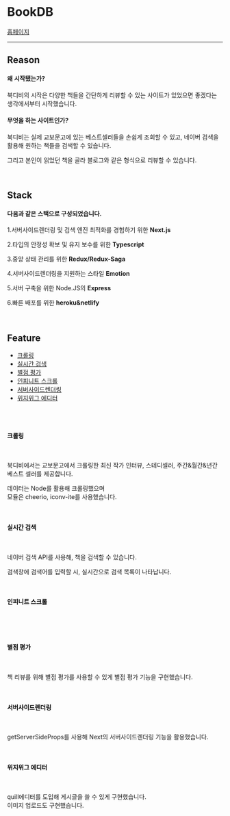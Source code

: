 # BookDB

[홈페이지](https://bookdb-ij29ffk6g.vercel.app/)
<br />

---

## Reason

#### **왜 시작됐는가?**

<p>북디비의 시작은 다양한 책들을 간단하게 리뷰할 수 있는 사이트가 있었으면 좋겠다는 생각에서부터 시작했습니다.</p>

#### **무엇을 하는 사이트인가?**

<p>북디비는 실제 교보문고에 있는  베스트셀러들을 손쉽게 조회할 수 있고, 네이버 검색을 활용해 원하는 책들을 검색할 수 있습니다.
</p>
<p>그리고 본인이 읽었던 책을 골라 블로그와 같은 형식으로 리뷰할 수 있습니다.</p>
<br />

## Stack

#### **다음과 같은 스택으로 구성되었습니다.**

<p>1.서버사이드렌더링 및 검색 엔진 최적화를 경험하기 위한 <strong>Next.js</strong> </p>

<p>2.타입의 안정성 확보 및 유지 보수를 위한 <strong>Typescript</strong></p>

<p>3.중앙 상태 관리를 위한 <strong>Redux/Redux-Saga</strong></p>

<p>4.서버사이드렌더링을 지원하는 스타일 <strong>Emotion</strong></p>

<p>5.서버 구축을 위한 Node.JS의 <strong>Express</strong></p>

<p>6.빠른 배포를 위한 <strong>heroku&netlify</strong></p>

<br />

## Feature

<ul>
<li><a href="#crawling"> 크롤링</a></li>
<li><a href="#crawling">실시간 검색 </a></li>
<li><a href="#crawling">별점 평가 </a></li>
<li><a href="#crawling">인피니트 스크롤 </a></li>
<li><a href="#crawling">서버사이드렌더링 </a></li>
<li><a href="#crawling">위지위그 에디터 </a></li>
</ul>

<br />
<br />

#### <a style="color: black" id="crawling"> 크롤링</a>

<br />

<p>북디비에서는 교보문고에서 크롤링한 최신 작가 인터뷰, 스테디셀러, 주간&월간&년간 베스트 셀러를 제공합니다.</p>
<p>데이터는 Node를 활용해 크롤링했으며
<br />모듈은 cheerio, iconv-ite를 사용했습니다.
</p>

<br />

#### <a style="color: black" id="crawling">실시간 검색 </a>

<br />
<p>네이버 검색 API를 사용해, 책을 검색할 수 있습니다.</p>
<p>검색창에 검색어를 입력할 시, 실시간으로 검색 목록이 나타납니다.</p>
<br />

#### <a style="color: black" id="crawling">인피니트 스크롤 </a>

<br />
<p> </p>
<br />

#### <a style="color: black" id="crawling">별점 평가 </a>

<br />
<p>책 리뷰를 위해 별점 평가를 사용할 수 있게 별점 평가 기능을 구현했습니다.</p>
<br />

#### <a style="color: black" id="crawling">서버사이드렌더링 </a>

<br />
<p>getServerSideProps를 사용해 Next의 서버사이드렌더링 기능을 활용했습니다.</p>
<br />

#### <a style="color: black" id="crawling">위지위그 에디터 </a>

<br />
<p>quill에디터를 도입해 게시글을 쓸 수 있게 구현했습니다.<br />
이미지 업로드도 구현했습니다.</p>
<br />
